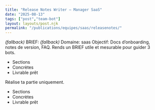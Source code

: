 ```yaml
---
title: "Release Notes Writer — Manager SaaS"
date: "2025-08-13"
tags: ["post","team-bot"]
layout: layouts/post.njk
permalink: "/publications/equipes/saas/releasenotes/"
---
```

*(fallback)* BRIEF:
*(fallback)* Domaine: saas
Objectif: Docs d’onboarding, notes de version, FAQ.
Rends un BRIEF utile et mesurable pour guider 3 bots.

- Sections
- Concrètes
- Livrable prêt

Réalise ta partie uniquement.

- Sections
- Concrètes
- Livrable prêt
